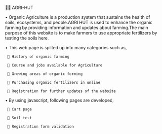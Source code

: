 👨‍🌾 AGRI-HUT

 •  Organic Agriculture is a production system that sustains the health of soils, ecosystems, and people.AGRI HUT is used to enhance the organic farming by providing information and updates about farming.The main purpose of this website is to make farmers to use appropriate fertilizers by testing the soils here.
 
 
•  This web page is splited up into many categories such as,

     📍 History of organic farming

     📍 Course and jobs available for Agriculture

     📍 Growing areas of organic forming

     📍 Purchasing organic fertilizers in online

     📍 Registration for further updates of the website

 
•  By using javascript, following pages are developed,

     📍 Cart page

     📍 Soil test

     📍 Registration form validation

